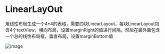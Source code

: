 # LinearLayOut
用线性布局生成一个4*4的表格，需要四块LinearLayout，每块LinearLayout包含4个textView，横向布局，设置marginRight的值进行间隔，然后在最外面包含一个总的线性布局框，垂直布局，设置marginBottom值

![image](https://user-images.githubusercontent.com/82015926/136721123-c98d8f06-b5c4-4104-894b-a37b70a7eb55.png)
